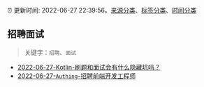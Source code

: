 :alarm_clock: 更新时间: 2022-06-27 22:39:56。[来源分类](../README.md)、[标签分类](../TAGS.md)、[时间分类](../TIMELINE.md)

## 招聘面试


> 关键字：`招聘`、`面试`



- [2022-06-27-Kotlin-刷题和面试会有什么隐藏坑吗？](https://www.v2ex.com/t/862590) 
- [2022-06-27-`Authing`-招聘前端开发工程师](https://www.v2ex.com/t/862571) 